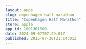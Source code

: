 ```yaml
---
layout: apps
slug: copenhagen-half-marathon
title: "Copenhagen Half Marathon"
store: apple
app_id: 1001301560
date: 2024-09-07T07:29:01Z
published: 2015-07-30T21:14:01Z
---
```

